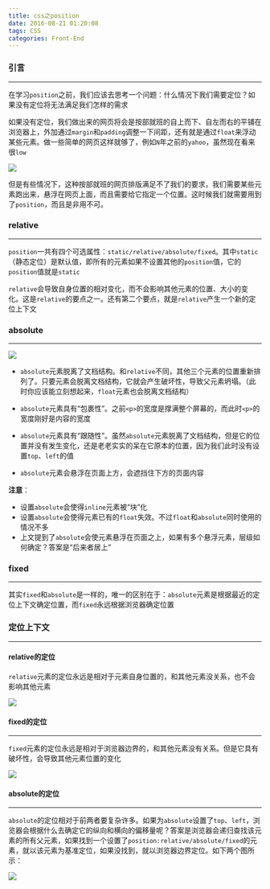 ```yaml
---
title: css之position
date: 2016-08-21 01:20:08
tags: CSS
categories: Front-End
---
```


### 引言
---
<!--more-->
在学习`position`之前，我们应该去思考一个问题：什么情况下我们需要定位？如果没有定位将无法满足我们怎样的需求

如果没有定位，我们做出来的网页将会是按部就班的自上而下、自左而右的平铺在浏览器上，外加通过`margin`和`padding`调整一下间距，还有就是通过`float`来浮动某些元素。做一些简单的网页这样就够了，例如`N`年之前的`yahoo`，虽然现在看来很`low`

![](http://images.cnitblog.com/blog2015/138012/201503/090756276438351.png)

但是有些情况下，这种按部就班的网页排版满足不了我们的要求，我们需要某些元素跑出来，悬浮在网页上面，而且需要给它指定一个位置。这时候我们就需要用到了`position`，而且是非用不可。

### relative
---

`position`一共有四个可选属性：`static/relative/absolute/fixed`。其中`static`（静态定位）是默认值，即所有的元素如果不设置其他的`position`值，它的`position`值就是`static`

`relative`会导致自身位置的相对变化，而不会影响其他元素的位置、大小的变化。这是`relative`的要点之一。还有第二个要点，就是`relative`产生一个新的定位上下文

### absolute
---

![](http://images.cnitblog.com/blog2015/138012/201503/090759476741328.png)


-  `absolute`元素脱离了文档结构。和`relative`不同，其他三个元素的位置重新排列了。只要元素会脱离文档结构，它就会产生破坏性，导致父元素坍塌。（此时你应该能立刻想起来，`float`元素也会脱离文档结构）

-  `absolute`元素具有“包裹性”。之前`<p>`的宽度是撑满整个屏幕的，而此时`<p>`的宽度刚好是内容的宽度

- `absolute`元素具有“跟随性”。虽然`absolute`元素脱离了文档结构，但是它的位置并没有发生变化，还是老老实实的呆在它原本的位置，因为我们此时没有设置`top`、`left`的值

- `absolute`元素会悬浮在页面上方，会遮挡住下方的页面内容

**注意**：

- 设置`absolute`会使得`inline`元素被“块”化
- 设置`absolute`会使得元素已有的`float`失效。不过`float`和`absolute`同时使用的情况不多
- 上文提到了`absolute`会使元素悬浮在页面之上，如果有多个悬浮元素，层级如何确定？答案是“后来者居上”


### fixed
---

其实`fixed`和`absolute`是一样的，唯一的区别在于：`absolute`元素是根据最近的定位上下文确定位置，而`fixed`永远根据浏览器确定位置

### 定位上下文
---

#### relative的定位

`relative`元素的定位永远是相对于元素自身位置的，和其他元素没关系，也不会影响其他元素

![](http://images.cnitblog.com/blog2015/138012/201503/090804243309447.png)

#### fixed的定位
---

`fixed`元素的定位永远是相对于浏览器边界的，和其他元素没有关系。但是它具有破坏性，会导致其他元素位置的变化

![](http://images.cnitblog.com/blog2015/138012/201503/090804452689278.png)

#### absolute的定位
---

`absolute`的定位相对于前两者要复杂许多。如果为`absolute`设置了`top`、`left`，浏览器会根据什么去确定它的纵向和横向的偏移量呢？答案是浏览器会递归查找该元素的所有父元素，如果找到一个设置了`position:relative/absolute/fixed`的元素，就以该元素为基准定位，如果没找到，就以浏览器边界定位。如下两个图所示：

![](http://images.cnitblog.com/blog2015/138012/201503/090805139874485.png)
